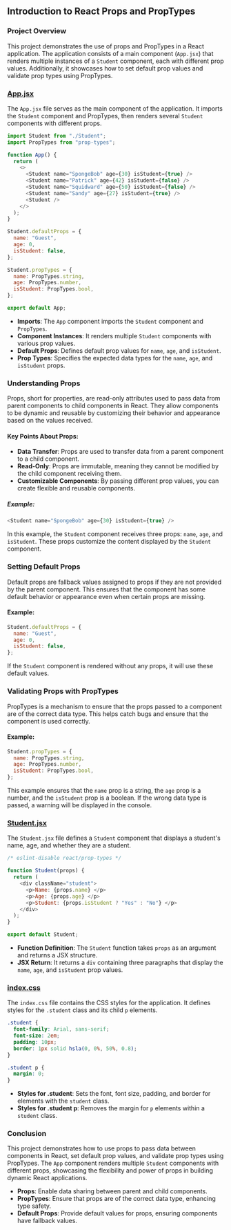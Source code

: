 ## Introduction to React Props and PropTypes

### Project Overview

This project demonstrates the use of props and PropTypes in a React application. The application consists of a main component (`App.jsx`) that renders multiple instances of a `Student` component, each with different prop values. Additionally, it showcases how to set default prop values and validate prop types using PropTypes.

### [App.jsx](./src/App.jsx)

The `App.jsx` file serves as the main component of the application. It imports the `Student` component and PropTypes, then renders several `Student` components with different props.

```javascript
import Student from "./Student";
import PropTypes from "prop-types";

function App() {
  return (
    <>
      <Student name="SpongeBob" age={30} isStudent={true} />
      <Student name="Patrick" age={42} isStudent={false} />
      <Student name="Squidward" age={50} isStudent={false} />
      <Student name="Sandy" age={27} isStudent={true} />
      <Student />
    </>
  );
}

Student.defaultProps = {
  name: "Guest",
  age: 0,
  isStudent: false,
};

Student.propTypes = {
  name: PropTypes.string,
  age: PropTypes.number,
  isStudent: PropTypes.bool,
};

export default App;
```

- **Imports**: The `App` component imports the `Student` component and `PropTypes`.
- **Component Instances**: It renders multiple `Student` components with various prop values.
- **Default Props**: Defines default prop values for `name`, `age`, and `isStudent`.
- **Prop Types**: Specifies the expected data types for the `name`, `age`, and `isStudent` props.

### Understanding Props

Props, short for properties, are read-only attributes used to pass data from parent components to child components in React. They allow components to be dynamic and reusable by customizing their behavior and appearance based on the values received.

#### Key Points About Props:
- **Data Transfer**: Props are used to transfer data from a parent component to a child component.
- **Read-Only**: Props are immutable, meaning they cannot be modified by the child component receiving them.
- **Customizable Components**: By passing different prop values, you can create flexible and reusable components.

##### Example:
```javascript
<Student name="SpongeBob" age={30} isStudent={true} />
```
In this example, the `Student` component receives three props: `name`, `age`, and `isStudent`. These props customize the content displayed by the `Student` component.

### Setting Default Props

Default props are fallback values assigned to props if they are not provided by the parent component. This ensures that the component has some default behavior or appearance even when certain props are missing.

#### Example:
```javascript
Student.defaultProps = {
  name: "Guest",
  age: 0,
  isStudent: false,
};
```
If the `Student` component is rendered without any props, it will use these default values.

### Validating Props with PropTypes

PropTypes is a mechanism to ensure that the props passed to a component are of the correct data type. This helps catch bugs and ensure that the component is used correctly.

#### Example:
```javascript
Student.propTypes = {
  name: PropTypes.string,
  age: PropTypes.number,
  isStudent: PropTypes.bool,
};
```
This example ensures that the `name` prop is a string, the `age` prop is a number, and the `isStudent` prop is a boolean. If the wrong data type is passed, a warning will be displayed in the console.

### [Student.jsx](./src/Student.jsx)

The `Student.jsx` file defines a `Student` component that displays a student's name, age, and whether they are a student.

```javascript
/* eslint-disable react/prop-types */

function Student(props) {
  return (
    <div className="student">
      <p>Name: {props.name} </p>
      <p>Age: {props.age} </p>
      <p>Student: {props.isStudent ? "Yes" : "No"} </p>
    </div>
  );
}

export default Student;
```

- **Function Definition**: The `Student` function takes `props` as an argument and returns a JSX structure.
- **JSX Return**: It returns a `div` containing three paragraphs that display the `name`, `age`, and `isStudent` prop values.

### [index.css](./src/index.css)

The `index.css` file contains the CSS styles for the application. It defines styles for the `.student` class and its child `p` elements.

```css
.student {
  font-family: Arial, sans-serif;
  font-size: 2em;
  padding: 10px;
  border: 1px solid hsla(0, 0%, 50%, 0.8);
}

.student p {
  margin: 0;
}
```

- **Styles for .student**: Sets the font, font size, padding, and border for elements with the `student` class.
- **Styles for .student p**: Removes the margin for `p` elements within a `student` class.

### Conclusion

This project demonstrates how to use props to pass data between components in React, set default prop values, and validate prop types using PropTypes. The `App` component renders multiple `Student` components with different props, showcasing the flexibility and power of props in building dynamic React applications.

- **Props**: Enable data sharing between parent and child components.
- **PropTypes**: Ensure that props are of the correct data type, enhancing type safety.
- **Default Props**: Provide default values for props, ensuring components have fallback values.